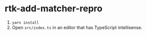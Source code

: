 # rtk-add-matcher-repro

1. `yarn install`
2. Open `src/index.ts` in an editor that has TypeScript intellisense.
